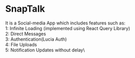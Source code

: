 # SnapTalk

 It is a Social-media App which includes features such as:\
 1: Infinite Loading (implemented using React Query Library)\
 2: Direct Messages\
 3: Authentication(Lucia Auth)\
 4: File Uploads\
 5: Notification Updates without delay\

